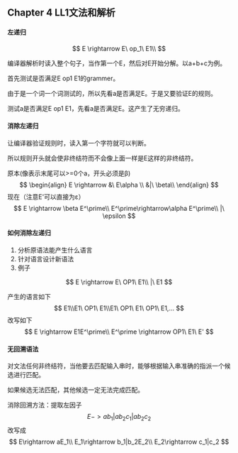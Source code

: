 ## Chapter 4 LL1文法和解析

#### 左递归

$$
E \rightarrow E\ op_1\ E1\\
$$

编译器解析时读入整个句子，当作第一个E，然后对E开始分解。以a+b+c为例。

首先测试是否满足E op1 E1的grammer。

由于是一个词一个词测试的，所以先看a是否满足E。于是又要验证E的规则。

测试a是否满足E op1 E1，先看a是否满足E。这产生了无穷递归。

#### 消除左递归

让编译器验证规则时，读入第一个字符就可以判断。

所以规则开头就会使非终结符而不会像上面一样是E这样的非终结符。

原本(像表示末尾可以>=0个a，开头必须是β)
$$
\begin{align}
 E \rightarrow &\ E\alpha \\
		&|\ \beta\\
\end{align}
$$
现在（注意E'可以直接为ε）
$$
E \rightarrow \beta E^\prime\\
E^\prime\rightarrow\alpha E^\prime\\
|\ \epsilon
$$

#### 如何消除左递归

1. 分析原语法能产生什么语言
2. 针对语言设计新语法
3. 例子

$$
E \rightarrow E\ OP1\ E1\\
|\ E1
$$

产生的语言如下
$$
E1\\E1\ OP1\ E1\\E1\ OP1\ E1\ OP1\ E1,...
$$
改写如下
$$
E \rightarrow E1E^\prime\\
E^\prime \rightarrow OP1\ E1\ E'
$$

#### 无回溯语法

对文法任何非终结符，当他要去匹配输入串时，能够根据输入串准确的指派一个候选进行匹配。

如果候选无法匹配，其他候选一定无法完成匹配。

消除回溯方法：提取左因子
$$
E -> ab_1|ab_2c_1|ab_2c_2
$$
改写成
$$
E\rightarrow aE_1\\
E_1\rightarrow b_1|b_2E_2\\
E_2\rightarrow c_1|c_2
$$


